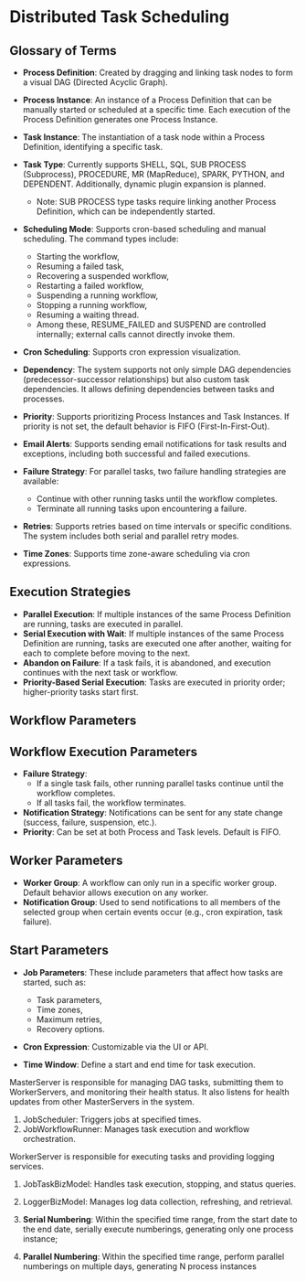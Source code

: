 # Distributed Task Scheduling


## Glossary of Terms

- **Process Definition**: Created by dragging and linking task nodes to form a visual DAG (Directed Acyclic Graph).
- **Process Instance**: An instance of a Process Definition that can be manually started or scheduled at a specific time. Each execution of the Process Definition generates one Process Instance.
- **Task Instance**: The instantiation of a task node within a Process Definition, identifying a specific task.
- **Task Type**: Currently supports SHELL, SQL, SUB PROCESS (Subprocess), PROCEDURE, MR (MapReduce), SPARK, PYTHON, and DEPENDENT. Additionally, dynamic plugin expansion is planned.
  - Note: SUB PROCESS type tasks require linking another Process Definition, which can be independently started.
- **Scheduling Mode**: Supports cron-based scheduling and manual scheduling. The command types include:
  - Starting the workflow,
  - Resuming a failed task,
  - Recovering a suspended workflow,
  - Restarting a failed workflow,
  - Suspending a running workflow,
  - Stopping a running workflow,
  - Resuming a waiting thread.
  - Among these, RESUME_FAILED and SUSPEND are controlled internally; external calls cannot directly invoke them.

- **Cron Scheduling**: Supports cron expression visualization.
- **Dependency**: The system supports not only simple DAG dependencies (predecessor-successor relationships) but also custom task dependencies. It allows defining dependencies between tasks and processes.
- **Priority**: Supports prioritizing Process Instances and Task Instances. If priority is not set, the default behavior is FIFO (First-In-First-Out).
- **Email Alerts**: Supports sending email notifications for task results and exceptions, including both successful and failed executions.
- **Failure Strategy**: For parallel tasks, two failure handling strategies are available:
  - Continue with other running tasks until the workflow completes.
  - Terminate all running tasks upon encountering a failure.

- **Retries**: Supports retries based on time intervals or specific conditions. The system includes both serial and parallel retry modes.
- **Time Zones**: Supports time zone-aware scheduling via cron expressions.


## Execution Strategies

- **Parallel Execution**: If multiple instances of the same Process Definition are running, tasks are executed in parallel.
- **Serial Execution with Wait**: If multiple instances of the same Process Definition are running, tasks are executed one after another, waiting for each to complete before moving to the next.
- **Abandon on Failure**: If a task fails, it is abandoned, and execution continues with the next task or workflow.
- **Priority-Based Serial Execution**: Tasks are executed in priority order; higher-priority tasks start first.


## Workflow Parameters


## Workflow Execution Parameters

- **Failure Strategy**: 
  - If a single task fails, other running parallel tasks continue until the workflow completes.
  - If all tasks fail, the workflow terminates.
- **Notification Strategy**: Notifications can be sent for any state change (success, failure, suspension, etc.).
- **Priority**: Can be set at both Process and Task levels. Default is FIFO.


## Worker Parameters

- **Worker Group**: A workflow can only run in a specific worker group. Default behavior allows execution on any worker.
- **Notification Group**: Used to send notifications to all members of the selected group when certain events occur (e.g., cron expiration, task failure).


## Start Parameters

- **Job Parameters**: These include parameters that affect how tasks are started, such as:
  - Task parameters,
  - Time zones,
  - Maximum retries,
  - Recovery options.



- **Cron Expression**: Customizable via the UI or API.
- **Time Window**: Define a start and end time for task execution.



MasterServer is responsible for managing DAG tasks, submitting them to WorkerServers, and monitoring their health status. It also listens for health updates from other MasterServers in the system.



1. JobScheduler: Triggers jobs at specified times.
2. JobWorkflowRunner: Manages task execution and workflow orchestration.



WorkerServer is responsible for executing tasks and providing logging services.



1. JobTaskBizModel: Handles task execution, stopping, and status queries.
2. LoggerBizModel: Manages log data collection, refreshing, and retrieval.

1. **Serial Numbering**: Within the specified time range, from the start date to the end date, serially execute numberings, generating only one process instance;
2. **Parallel Numbering**: Within the specified time range, perform parallel numberings on multiple days, generating N process instances
